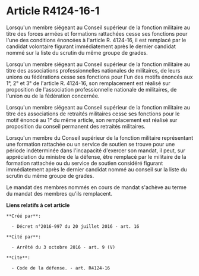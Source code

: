 # Article R4124-16-1

Lorsqu'un membre siégeant au Conseil supérieur de la fonction militaire au titre des forces armées et formations rattachées
cesse ses fonctions pour l'une des conditions énoncées à l'article R. 4124-16, il est remplacé par le candidat volontaire
figurant immédiatement après le dernier candidat nommé sur la liste du scrutin du même groupe de grades. 

Lorsqu'un membre siégeant au Conseil supérieur de la fonction militaire au titre des associations professionnelles nationales
de militaires, de leurs unions ou fédérations cesse ses fonctions pour l'un des motifs énoncés aux 1°, 2° et 3° de l'article
R. 4124-16, son remplacement est réalisé sur proposition de l'association professionnelle nationale de militaires, de l'union
ou de la fédération concernée. 

Lorsqu'un membre siégeant au Conseil supérieur de la fonction militaire au titre des associations de retraités militaires
cesse ses fonctions pour le motif énoncé au 1° du même article, son remplacement est réalisé sur proposition du conseil
permanent des retraités militaires. 

Lorsqu'un membre du Conseil supérieur de la fonction militaire représentant une formation rattachée ou un service de soutien
se trouve pour une période indéterminée dans l'incapacité d'exercer son mandat, il peut, sur appréciation du ministre de la
défense, être remplacé par le militaire de la formation rattachée ou du service de soutien considéré figurant immédiatement
après le dernier candidat nommé au conseil sur la liste du scrutin du même groupe de grades. 

Le mandat des membres nommés en cours de mandat s'achève au terme du mandat des membres qu'ils remplacent.

**Liens relatifs à cet article**

	**Créé par**:

	  - Décret n°2016-997 du 20 juillet 2016 - art. 16

	**Cité par**:

	  - Arrêté du 3 octobre 2016 - art. 9 (V)

	**Cite**:

	  - Code de la défense. - art. R4124-16

